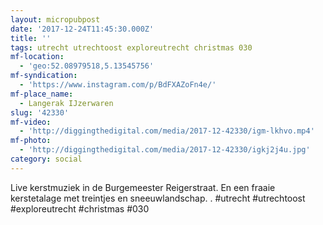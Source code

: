 ```yaml
---
layout: micropubpost
date: '2017-12-24T11:45:30.000Z'
title: ''
tags: utrecht utrechtoost exploreutrecht christmas 030
mf-location:
  - 'geo:52.08979518,5.13545756'
mf-syndication:
  - 'https://www.instagram.com/p/BdFXAZoFn4e/'
mf-place_name:
  - Langerak IJzerwaren
slug: '42330'
mf-video:
  - 'http://diggingthedigital.com/media/2017-12-42330/igm-lkhvo.mp4'
mf-photo:
  - 'http://diggingthedigital.com/media/2017-12-42330/igkj2j4u.jpg'
category: social
---
```

Live kerstmuziek in de Burgemeester Reigerstraat. En een fraaie kerstetalage met treintjes en sneeuwlandschap. .
#utrecht #utrechtoost #exploreutrecht #christmas #030

